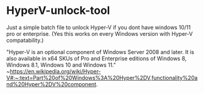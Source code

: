 # HyperV-unlock-tool

Just a simple batch file to unlock Hyper-V if you dont have windows 10/11 pro or enterprise.
(Yes this works on every Windows version with Hyper-V compatability.)

"Hyper-V is an optional component of Windows Server 2008 and later. It is also available in x64 SKUs of Pro and Enterprise editions of Windows 8, Windows 8.1, Windows 10 and Windows 11." ~https://en.wikipedia.org/wiki/Hyper-V#:~:text=Part%20of%20Windows%3A%20Hyper%2DV,functionality%20and%20Hyper%2DV%20component.
